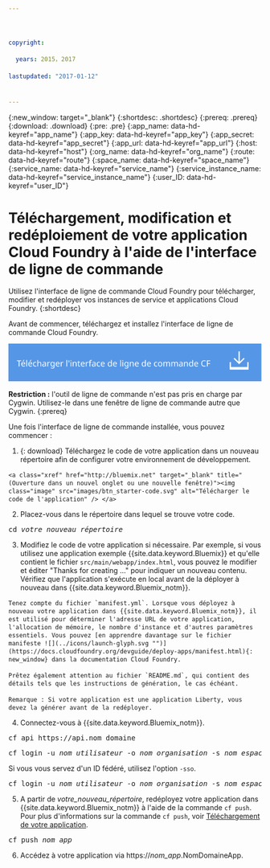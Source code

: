 ```yaml
---



copyright:

  years: 2015，2017

lastupdated: "2017-01-12"


---
```


{:new_window: target="_blank"}
{:shortdesc: .shortdesc}
{:prereq: .prereq}
{:download: .download}
{:pre: .pre}
{:app_name: data-hd-keyref="app_name"}
{:app_key: data-hd-keyref="app_key"}
{:app_secret: data-hd-keyref="app_secret"}
{:app_url: data-hd-keyref="app_url"}
{:host: data-hd-keyref="host"}
{:org_name: data-hd-keyref="org_name"}
{:route: data-hd-keyref="route"}
{:space_name: data-hd-keyref="space_name"}
{:service_name: data-hd-keyref="service_name"}
{:service_instance_name: data-hd-keyref="service_instance_name"}
{:user_ID: data-hd-keyref="user_ID"}

# Téléchargement, modification et redéploiement de votre application Cloud Foundry à l'aide de l'interface de ligne de commande

Utilisez l'interface de ligne de commande Cloud Foundry pour télécharger, modifier et redéployer vos instances de service et applications Cloud Foundry.
{:shortdesc}

Avant de commencer, téléchargez et installez l'interface de ligne de commande Cloud Foundry. 

<p>
<a class="xref" href="https://github.com/cloudfoundry/cli/releases" target="_blank" title="(Ouverture dans un nouvel onglet ou une nouvelle fenêtre)"><img class="image" src="images/btn_cf_commandline.svg" alt="Télécharger l'interface de ligne de commande Cloud Foundry" /> </a>
</p>

**Restriction :** l'outil de ligne de commande n'est pas pris en charge par Cygwin. Utilisez-le dans une fenêtre de ligne de commande autre que Cygwin.
{:prereq}

Une fois l'interface de ligne de commande installée, vous pouvez commencer :

  1. {: download} Téléchargez le code de votre application dans un nouveau répertoire afin de configurer votre environnement de développement.
  
    <a class="xref" href="http://bluemix.net" target="_blank" title="(Ouverture dans un nouvel onglet ou une nouvelle fenêtre)"><img class="image" src="images/btn_starter-code.svg" alt="Télécharger le code de l'application" /> </a>

  2. Placez-vous dans le répertoire dans lequel se trouve votre code.

  <pre class="pre">cd <var class="keyword varname">votre_nouveau_répertoire</var></pre>

  3.  Modifiez le code de votre application si nécessaire. Par exemple, si vous utilisez une application exemple {{site.data.keyword.Bluemix}} et qu'elle contient le fichier `src/main/webapp/index.html`, vous pouvez le modifier et éditer "Thanks for creating ..." pour indiquer un nouveau contenu. Vérifiez que l'application s'exécute en local avant de la déployer à nouveau dans {{site.data.keyword.Bluemix_notm}}.

    Tenez compte du fichier `manifest.yml`. Lorsque vous déployez à nouveau votre application dans {{site.data.keyword.Bluemix_notm}}, il est utilisé pour déterminer l'adresse URL de votre application, l'allocation de mémoire, le nombre d'instance et d'autres paramètres essentiels. Vous pouvez [en apprendre davantage sur le fichier manifeste ![](../icons/launch-glyph.svg "")](https://docs.cloudfoundry.org/devguide/deploy-apps/manifest.html){: new_window} dans la documentation Cloud Foundry.

    Prêtez également attention au fichier `README.md`, qui contient des détails tels que les instructions de génération, le cas échéant.

    Remarque : Si votre application est une application Liberty, vous devez la générer avant de la redéployer.

  4. Connectez-vous à {{site.data.keyword.Bluemix_notm}}.

  <pre class="pre">cf api https://api.<span class="keyword" data-hd-keyref="DomainName">nom_domaine</span></pre>

  <pre class="pre">cf login -u <var class="keyword varname" data-hd-keyref="user_ID">nom_utilisateur</var> -o <var class="keyword varname" data-hd-keyref="org_name">nom_organisation</var> -s <var class="keyword varname" data-hd-keyref="space_name">nom_espace</var></pre>

  Si vous vous servez d'un ID fédéré, utilisez l'option `-sso`.

  <pre class="pre">cf login -u <var class="keyword varname" data-hd-keyref="user_ID">nom_utilisateur</var> -o <var class="keyword varname" data-hd-keyref="org_name">nom_organisation</var> -s <var class="keyword varname" data-hd-keyref="space_name">nom_espace</var> -sso</pre>

  5. A partir de <var class="keyword varname">votre_nouveau_répertoire</var>, redéployez votre application dans {{site.data.keyword.Bluemix_notm}} à l'aide de la commande `cf push`. Pour plus d'informations sur la commande `cf push`, voir [Téléchargement de votre application](/docs/starters/upload_app.html).

  <pre class="pre">cf push <var class="keyword varname" data-hd-keyref="app_name">nom_app</var></pre>

  6. Accédez à votre application via https://<var class="keyword varname" data-hd-keyref="app_name">nom_app</var>.<span class="keyword" data-hd-keyref="APPDomain">NomDomaineApp</span>.
